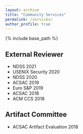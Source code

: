 ```yaml
---
layout: archive
title: "Community Services"
permalink: /services/
author_profile: true
---
```


{% include base_path %}

## External Reviewer

* NDSS 2021
* USENIX Security 2020
* NDSS 2020
* ACSAC 2019
* Euro S&P 2019
* ACSAC 2018
* ACM CCS 2018

## Artifact Committee

* ACSAC Artifact Evaluation 2018
